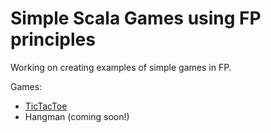 # Simple Scala Games using FP principles

Working on creating examples of simple games in FP.

Games:
- [TicTacToe](/src/main/scala/games/TicTacToe)
- Hangman (coming soon!)
